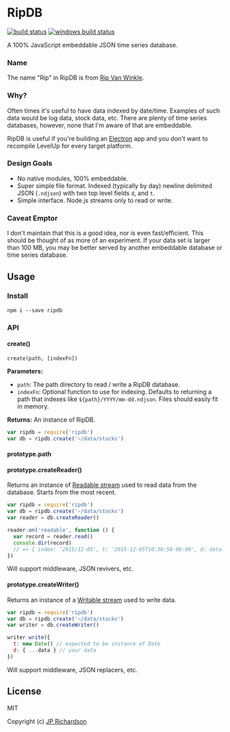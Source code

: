 RipDB
=====

[![build status](https://api.travis-ci.org/jprichardson/ripdb.svg)](http://travis-ci.org/jprichardson/ripdb)
[![windows build status](https://ci.appveyor.com/api/projects/status/github/jprichardson/ripdb?branch=master&svg=true)](https://ci.appveyor.com/project/jprichardson/ripdb/branch/master)

A 100% JavaScript embeddable JSON time series database.


### Name

The name "Rip" in RipDB is from [Rip Van Winkle](https://en.wikipedia.org/wiki/Rip_Van_Winkle).


### Why?

Often times it's useful to have data indexed by date/time. Examples of such data would be
log data, stock data, etc. There are plenty of time series databases, however, none that
I'm aware of that are embeddable.

RipDB is useful if you're building an [Electron](https://github.com/atom/electron)
app and you don't want to recompile LevelUp for every target platform.


### Design Goals

- No native modules, 100% embeddable.
- Super simple file format. Indexed (typically by day) newline delimited JSON (`.ndjson`) with two top level fields
`d`, and `t`.
- Simple interface. Node.js streams only to read or write.


### Caveat Emptor

I don't maintain that this is a good idea, nor is even fast/efficient. This should be thought of as
more of an experiment. If your data set is larger than 100 MB, you may be better served
by another embeddable database or time series database.


Usage
-----

### Install

    npm i --save ripdb


### API

#### create()

`create(path, [indexFn])`

**Parameters:**
- `path`: The path directory to read / write a RipDB database.
- `indexFn`: Optional function to use for indexing. Defaults to returning a path that indexes
like `${path}/YYYY/mm-dd.ndjson`. Files should easily fit in memory.

**Returns:** An instance of RipDB.

```js
var ripdb = require('ripdb')
var db = ripdb.create('~/data/stocks')
```

#### prototype.path

#### prototype.createReader()

Returns an instance of [Readable stream](https://nodejs.org/api/stream.html#stream_class_stream_readable) used to read data
from the database. Starts from the most recent.

```js
var ripdb = require('ripdb')
var db = ripdb.create('~/data/stocks')
var reader = db.createReader()

reader.on('readable', function () {
  var record = reader.read()
  console.dir(record)
  // => { index: '2015/12-05', t: '2015-12-05T10:36:56-06:00', d: data... }
})
```

Will support middleware, JSON revivers, etc.


#### prototype.createWriter()

Returns an instance of a [Writable stream](https://nodejs.org/api/stream.html#stream_class_stream_writable) used to write data.

```js
var ripdb = require('ripdb')
var db = ripdb.create('~/data/stocks')
var writer = db.createWriter()

writer.write({
  t: new Date() // expected to be instance of Date
  d: { ...data } // your data
})
```

Will support middleware, JSON replacers, etc.


License
-------

MIT

Copyright (c) [JP Richardson](https://github.com/jprichardson)
